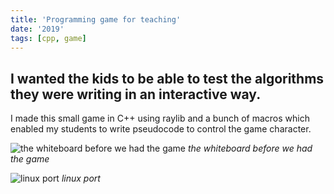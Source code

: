 ```yaml
---
title: 'Programming game for teaching'
date: '2019'
tags: [cpp, game]
---
```

I wanted the kids to be able to test the algorithms they were writing in an interactive way.
---

I made this small game in C++ using raylib and a bunch of macros which enabled my students to write pseudocode to control the game character.

![the whiteboard before we had the game](/images/projects/programming-game/1.jpg)
*the whiteboard before we had the game*

![linux port](/images/projects/programming-game/2.jpg)
*linux port*
